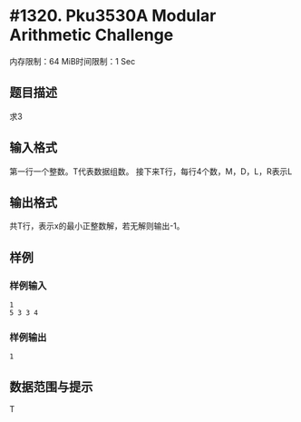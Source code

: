 # #1320. Pku3530A Modular Arithmetic Challenge

内存限制：64 MiB时间限制：1 Sec

## 题目描述

求3

## 输入格式

第一行一个整数。T代表数据组数。
接下来T行，每行4个数，M，D，L，R表示L

## 输出格式

共T行，表示x的最小正整数解，若无解则输出-1。


## 样例

### 样例输入

    
    1
    5 3 3 4
    
    

### 样例输出

    
    1
    
    
    
    

## 数据范围与提示

T
